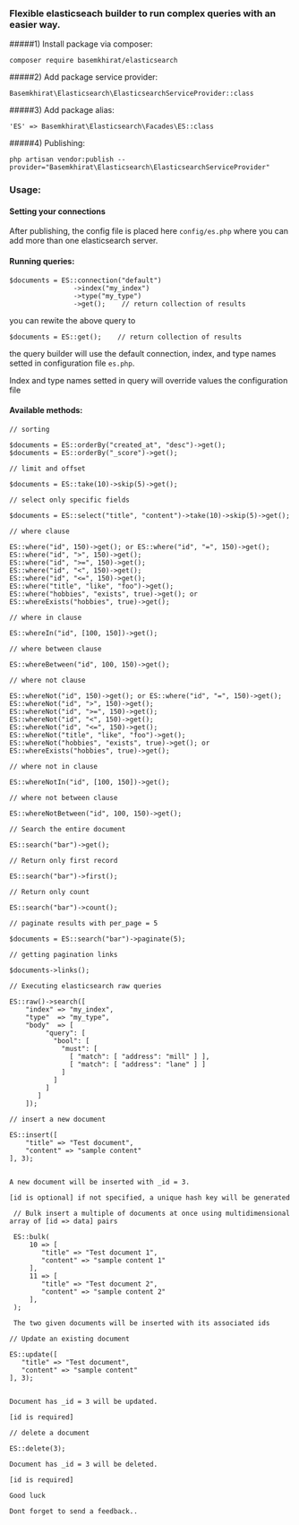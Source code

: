 ### Flexible elasticseach builder to run complex queries with an easier way.

#####1) Install package via composer:

	composer require basemkhirat/elasticsearch

#####2) Add package service provider:

	Basemkhirat\Elasticsearch\ElasticsearchServiceProvider::class
	
#####3) Add package alias:

	'ES' => Basemkhirat\Elasticsearch\Facades\ES::class
	
#####4) Publishing:
    
    php artisan vendor:publish --provider="Basemkhirat\Elasticsearch\ElasticsearchServiceProvider"
	
### Usage:

#### Setting your connections

  
  After publishing, the config file is placed here `config/es.php`
  where you can add more than one elasticsearch server.


#### Running queries:

    $documents = ES::connection("default")
                    ->index("my_index")
                    ->type("my_type")
                    ->get();    // return collection of results

you can rewite the above query to

    $documents = ES::get();    // return collection of results
    
the query builder will use the default connection, index, and type names setted in configuration file `es.php`. 
 
Index and type names setted in query will override values the configuration file

#### Available methods:


    // sorting
    
    $documents = ES::orderBy("created_at", "desc")->get();
    $documents = ES::orderBy("_score")->get();
    
    // limit and offset
    
    $documents = ES::take(10)->skip(5)->get();
    
    // select only specific fields
    
    $documents = ES::select("title", "content")->take(10)->skip(5)->get();
    
    // where clause
    
    ES::where("id", 150)->get(); or ES::where("id", "=", 150)->get();
    ES::where("id", ">", 150)->get();
    ES::where("id", ">=", 150)->get();
    ES::where("id", "<", 150)->get();
    ES::where("id", "<=", 150)->get();
    ES::where("title", "like", "foo")->get();
    ES::where("hobbies", "exists", true)->get(); or ES::whereExists("hobbies", true)->get();
    
    // where in clause
    
    ES::whereIn("id", [100, 150])->get();
    
    // where between clause 
    
    ES::whereBetween("id", 100, 150)->get();
   
  >
    
    // where not clause
    
    ES::whereNot("id", 150)->get(); or ES::where("id", "=", 150)->get();
    ES::whereNot("id", ">", 150)->get();
    ES::whereNot("id", ">=", 150)->get();
    ES::whereNot("id", "<", 150)->get();
    ES::whereNot("id", "<=", 150)->get();
    ES::whereNot("title", "like", "foo")->get();
    ES::whereNot("hobbies", "exists", true)->get(); or ES::whereExists("hobbies", true)->get();
    
    // where not in clause
    
    ES::whereNotIn("id", [100, 150])->get();
    
    // where not between clause 
    
    ES::whereNotBetween("id", 100, 150)->get();
    
    
  >
  
    // Search the entire document
    
    ES::search("bar")->get();
    
    
  >
  
    // Return only first record
    
    ES::search("bar")->first();
    
  >
  
    // Return only count
    
    ES::search("bar")->count();
    
  >
    
    // paginate results with per_page = 5
      
    $documents = ES::search("bar")->paginate(5);
    
    // getting pagination links
    
    $documents->links();
    
    
  >
  
    // Executing elasticsearch raw queries
    
    ES::raw()->search([
        "index" => "my_index",
        "type"  => "my_type",
        "body"  => [
             "query": [
               "bool": [
                 "must": [
                   [ "match": [ "address": "mill" ] ],
                   [ "match": [ "address": "lane" ] ] 
                 ]
               ]
             ]
           ]
        ]);
  
  
   >
   
    // insert a new document
    
    ES::insert([
        "title" => "Test document",
        "content" => "sample content"
    ], 3);
    
    
    A new document will be inserted with _id = 3.
  
    [id is optional] if not specified, a unique hash key will be generated 

  
  >
    
     // Bulk insert a multiple of documents at once using multidimensional array of [id => data] pairs
     
     ES::bulk(
         10 => [
            "title" => "Test document 1",
            "content" => "sample content 1"
         ],
         11 => [
            "title" => "Test document 2",
            "content" => "sample content 2"
         ],
     );
     
     The two given documents will be inserted with its associated ids
  
   >
   
    // Update an existing document
       
    ES::update([
       "title" => "Test document",
       "content" => "sample content"
    ], 3);
        
        
    Document has _id = 3 will be updated.
    
    [id is required]
    
   >
   
    // delete a document
       
    ES::delete(3);
        
    Document has _id = 3 will be deleted.
    
    [id is required]
    

`Good luck`

`Dont forget to send a feedback..`